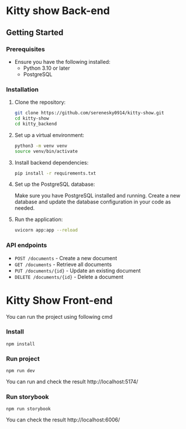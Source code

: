 # Kitty show Back-end
## Getting Started
### Prerequisites
- Ensure you have the following installed:
    - Python 3.10 or later
    - PostgreSQL
### Installation
1. Clone the repository:
    ```bash
    git clone https://github.com/serenesky0914/kitty-show.git
    cd kitty-show
    cd kitty_backend
2. Set up a virtual environment:
    ```bash
    python3 -m venv venv
    source venv/bin/activate
3. Install backend dependencies:
    ```bash
    pip install -r requirements.txt
4. Set up the PostgreSQL database:

    Make sure you have PostgreSQL installed and running. Create a new database and update the database configuration in your code as needed.
5. Run the application:
    ```bash
    uvicorn app:app --reload
### API endpoints
- ```POST /documents``` - Create a new document
- ```GET /documents``` - Retrieve all documents
- ```PUT /documents/{id}``` - Update an existing document
- ```DELETE /documents/{id}``` - Delete a document



# Kitty Show Front-end

You can run the project using following cmd

### Install

```
npm install
```

### Run project

```
npm run dev
```
You can run and check the result http://localhost:5174/
### Run storybook
```
npm run storybook
```
You can check the result http://localhost:6006/
